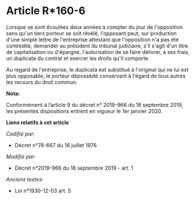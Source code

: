 # Article R*160-6

Lorsque se sont écoulées deux années à compter du jour de l'opposition sans qu'un tiers porteur se soit révélé, l'opposant
peut, sur production d'une simple lettre de l'entreprise attestant que l'opposition n'a pas été contredite, demander au
président du tribunal judiciaire, s'il s'agit d'un titre de capitalisation ou d'épargne, l'autorisation de se faire délivrer,
à ses frais, un duplicata du contrat et exercer les droits qu'il comporte.

Au regard de l'entreprise, le duplicata est substitué à l'original qui ne lui est plus opposable, le porteur dépossédé
conservant à l'égard de tous autres les recours du droit commun.

**Nota:**

Conformément à l’article 9 du décret n° 2019-966 du 18 septembre 2019, les présentes dispositions entrent en vigueur le 1er
janvier 2020.

**Liens relatifs à cet article**

_Codifié par_:

  - Décret n°76-667 du 16 juillet 1976

_Modifié par_:

  - Décret n°2019-966 du 18 septembre 2019 - art. 1

_Anciens textes_:

  - Loi n°1930-12-03 art. 5
